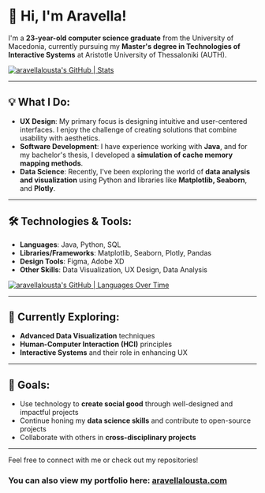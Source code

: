# 👋 Hi, I'm Aravella!

I'm a **23-year-old computer science graduate** from the University of Macedonia, currently pursuing my **Master's degree in Technologies of Interactive Systems** at Aristotle University of Thessaloniki (AUTH).

[![aravellalousta's GitHub | Stats](https://stats.quira.sh/aravellalousta/github?theme=light)](https://quira.sh?utm_source=widgets&utm_campaign=aravellalousta)

---

## 💡 What I Do:
- **UX Design**: My primary focus is designing intuitive and user-centered interfaces. I enjoy the challenge of creating solutions that combine usability with aesthetics.
- **Software Development**: I have experience working with **Java**, and for my bachelor's thesis, I developed a **simulation of cache memory mapping methods**.
- **Data Science**: Recently, I've been exploring the world of **data analysis and visualization** using Python and libraries like **Matplotlib, Seaborn**, and **Plotly**.

---

## 🛠️ Technologies & Tools:
- **Languages**: Java, Python, SQL
- **Libraries/Frameworks**: Matplotlib, Seaborn, Plotly, Pandas
- **Design Tools**: Figma, Adobe XD
- **Other Skills**: Data Visualization, UX Design, Data Analysis

[![aravellalousta's GitHub | Languages Over Time](https://stats.quira.sh/aravellalousta/languages-over-time?theme=light)](https://quira.sh?utm_source=widgets&utm_campaign=aravellalousta)

---

## 🌱 Currently Exploring:
- **Advanced Data Visualization** techniques
- **Human-Computer Interaction (HCI)** principles
- **Interactive Systems** and their role in enhancing UX

---

## 🎯 Goals:
- Use technology to **create social good** through well-designed and impactful projects
- Continue honing my **data science skills** and contribute to open-source projects
- Collaborate with others in **cross-disciplinary projects**

---

Feel free to connect with me or check out my repositories! 
### You can also view my portfolio here: [aravellalousta.com](aravellalousta.com)
